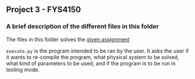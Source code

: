 ## Project 3 - FYS4150

### A brief description of the different files in this folder
The files in this folder solves the [given assignment](http://compphysics.github.io/ComputationalPhysics/doc/Projects/2020/Project3/pdf/Project3.pdf)

`execute.py` is the program intended to be ran by the user. It asks the user if it wants to re-compile the program, what physical system to be solved, what kind of parameters to be used, and if the program is to be run in testing mode.
